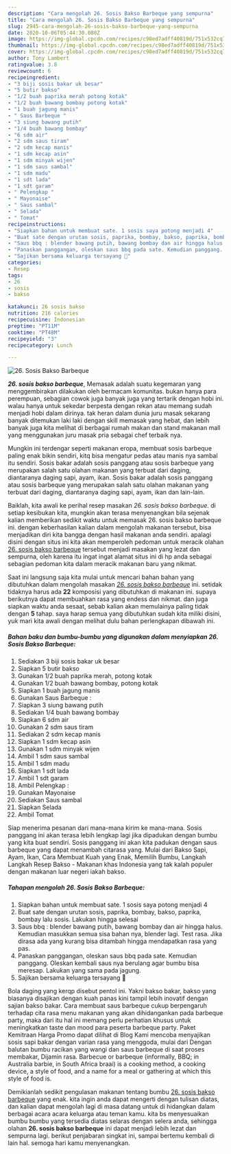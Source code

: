 ```yaml
---
description: "Cara mengolah 26. Sosis Bakso Barbeque yang sempurna"
title: "Cara mengolah 26. Sosis Bakso Barbeque yang sempurna"
slug: 2945-cara-mengolah-26-sosis-bakso-barbeque-yang-sempurna
date: 2020-10-06T05:44:30.080Z
image: https://img-global.cpcdn.com/recipes/c98ed7adff40819d/751x532cq70/26-sosis-bakso-barbeque-foto-resep-utama.jpg
thumbnail: https://img-global.cpcdn.com/recipes/c98ed7adff40819d/751x532cq70/26-sosis-bakso-barbeque-foto-resep-utama.jpg
cover: https://img-global.cpcdn.com/recipes/c98ed7adff40819d/751x532cq70/26-sosis-bakso-barbeque-foto-resep-utama.jpg
author: Tony Lambert
ratingvalue: 3.8
reviewcount: 6
recipeingredient:
- "3 biji sosis bakar uk besar"
- "5 butir bakso"
- "1/2 buah paprika merah potong kotak"
- "1/2 buah bawang bombay potong kotak"
- "1 buah jagung manis"
- " Saus Barbeque "
- "3 siung bawang putih"
- "1/4 buah bawang bombay"
- "6 sdm air"
- "2 sdm saus tiram"
- "2 sdm kecap manis"
- "1 sdm kecap asin"
- "1 sdm minyak wijen"
- "1 sdm saus sambal"
- "1 sdm madu"
- "1 sdt lada"
- "1 sdt garam"
- " Pelengkap "
- " Mayonaise"
- " Saus sambal"
- " Selada"
- " Tomat"
recipeinstructions:
- "Siapkan bahan untuk membuat sate. 1 sosis saya potong menjadi 4"
- "Buat sate dengan urutan sosis, paprika, bombay, bakso, paprika, bombay lalu sosis. Lakukan hingga selesai"
- "Saus bbq : blender bawang putih, bawang bombay dan air hingga halus. Kemudian masukkan semua sisa bahan nya, blender lagi. Test rasa. Jika dirasa ada yang kurang bisa ditambah hingga mendapatkan rasa yang pas."
- "Panaskan panggangan, oleskan saus bbq pada sate. Kemudian panggang. Oleskan kembali saus nya berulang agar bumbu bisa meresap. Lakukan yang sama pada jagung."
- "Sajikan bersama keluarga tersayang 🥰"
categories:
- Resep
tags:
- 26
- sosis
- bakso

katakunci: 26 sosis bakso 
nutrition: 216 calories
recipecuisine: Indonesian
preptime: "PT11M"
cooktime: "PT48M"
recipeyield: "3"
recipecategory: Lunch

---
```



![26. Sosis Bakso Barbeque](https://img-global.cpcdn.com/recipes/c98ed7adff40819d/751x532cq70/26-sosis-bakso-barbeque-foto-resep-utama.jpg)

<b><i>26. sosis bakso barbeque</i></b>, Memasak adalah suatu kegemaran yang menggembirakan dilakukan oleh bermacam komunitas. bukan hanya para perempuan, sebagian cowok juga banyak juga yang tertarik dengan hobi ini. walau hanya untuk sekedar berpesta dengan rekan atau memang sudah menjadi hobi dalam dirinya. tak heran dalam dunia juru masak sekarang banyak ditemukan laki laki dengan skill memasak yang hebat, dan lebih banyak juga kita melihat di berbagai rumah makan dan stand makanan mall yang menggunakan juru masak pria sebagai chef terbaik nya.

Mungkin ini terdengar seperti makanan eropa, membuat sosis barbeque paling enak bikin sendiri, kitq bisa mengatur pedas atau manis nya sambal itu sendiri. Sosis bakar adalah sosis panggang atau sosis barbeque yang merupakan salah satu olahan makanan yang terbuat dari daging, diantaranya daging sapi, ayam, ikan. Sosis bakar adalah sosis panggang atau sosis barbeque yang merupakan salah satu olahan makanan yang terbuat dari daging, diantaranya daging sapi, ayam, ikan dan lain-lain.

Baiklah, kita awali ke perihal resep masakan <i>26. sosis bakso barbeque</i>. di setiap kesibukan kita, mungkin akan terasa menyenangkan bila sejenak kalian memberikan sedikit waktu untuk memasak 26. sosis bakso barbeque ini. dengan keberhasilan kalian dalam mengolah makanan tersebut, bisa menjadikan diri kita bangga dengan hasil makanan anda sendiri. apalagi disini dengan situs ini kita akan memperoleh pedoman untuk meracik olahan <u>26. sosis bakso barbeque</u> tersebut menjadi masakan yang lezat dan sempurna, oleh karena itu ingat ingat alamat situs ini di hp anda sebagai sebagian pedoman kita dalam meracik makanan baru yang nikmat.


Saat ini langsung saja kita mulai untuk mencari bahan bahan yang dibutuhkan dalam mengolah masakan <u><i>26. sosis bakso barbeque</i></u> ini. setidak tidaknya harus ada <b>22</b> komposisi yang dibutuhkan di makanan ini. supaya berikutnya dapat membuahkan rasa yang endess dan nikmat. dan juga siapkan waktu anda sesaat, sebab kalian akan memulainya paling tidak dengan <b>5</b> tahap. saya harap semua yang dibutuhkan sudah kita miliki disini, yuk mari kita awali dengan melihat dulu bahan perlengkapan dibawah ini.

<!--inarticleads1-->

##### Bahan baku dan bumbu-bumbu yang digunakan dalam menyiapkan 26. Sosis Bakso Barbeque:

1. Sediakan 3 biji sosis bakar uk besar
1. Siapkan 5 butir bakso
1. Gunakan 1/2 buah paprika merah, potong kotak
1. Gunakan 1/2 buah bawang bombay, potong kotak
1. Siapkan 1 buah jagung manis
1. Gunakan  Saus Barbeque :
1. Siapkan 3 siung bawang putih
1. Sediakan 1/4 buah bawang bombay
1. Siapkan 6 sdm air
1. Gunakan 2 sdm saus tiram
1. Sediakan 2 sdm kecap manis
1. Siapkan 1 sdm kecap asin
1. Gunakan 1 sdm minyak wijen
1. Ambil 1 sdm saus sambal
1. Ambil 1 sdm madu
1. Siapkan 1 sdt lada
1. Ambil 1 sdt garam
1. Ambil  Pelengkap :
1. Gunakan  Mayonaise
1. Sediakan  Saus sambal
1. Siapkan  Selada
1. Ambil  Tomat


Siap menerima pesanan dari mana-mana kirim ke mana-mana. Sosis panggang ini akan terasa lebih lengkap lagi jika dipadukan dengan bumbu yang kita buat sendiri. Sosis panggang ini akan kita padukan dengan saus barbeque yang dapat menambah citarasa yang. Mulai dari Bakso Sapi, Ayam, Ikan, Cara Membuat Kuah yang Enak, Memilih Bumbu, Langkah Langkah Resep Bakso - Makanan khas Indonesia yang tak kalah populer dengan makanan luar negeri iakah bakso. 

<!--inarticleads2-->

##### Tahapan mengolah 26. Sosis Bakso Barbeque:

1. Siapkan bahan untuk membuat sate. 1 sosis saya potong menjadi 4
1. Buat sate dengan urutan sosis, paprika, bombay, bakso, paprika, bombay lalu sosis. Lakukan hingga selesai
1. Saus bbq : blender bawang putih, bawang bombay dan air hingga halus. Kemudian masukkan semua sisa bahan nya, blender lagi. Test rasa. Jika dirasa ada yang kurang bisa ditambah hingga mendapatkan rasa yang pas.
1. Panaskan panggangan, oleskan saus bbq pada sate. Kemudian panggang. Oleskan kembali saus nya berulang agar bumbu bisa meresap. Lakukan yang sama pada jagung.
1. Sajikan bersama keluarga tersayang 🥰


Bola daging yang kerqp disebut pentol ini. Yakni bakso bakar, bakso yang biasanya disajikan dengan kuah panas kini tampil lebih inovatif dengan sajian bakso bakar. Cara membuat saus barbeque cukup berpengaruh terhadap cita rasa menu makanan yang akan dihidangankan pada barbeque party, maka dari itu hal ini memang perlu perhatian khusus untuk meningkatkan taste dan mood para peserta barbeque party. Paket Kemitraan Harga Promo dapat dilihat di Blog Kami mencoba menyajikan sosis sapi bakar dengan varian rasa yang menggoda, mulai dari Dengan balutan bumbu racikan yang wangi dan saus barbeque di saat proses membakar, Dijamin rasa. Barbecue or barbeque (informally, BBQ; in Australia barbie, in South Africa braai) is a cooking method, a cooking device, a style of food, and a name for a meal or gathering at which this style of food is. 

Demikianlah sedikit pengulasan makanan tentang bumbu <u>26. sosis bakso barbeque</u> yang enak. kita ingin anda dapat mengerti dengan tulisan diatas, dan kalian dapat mengolah lagi di masa datang untuk di hidangkan dalam berbagai acara acara keluarga atau teman kamu. kita bs menyesuaikan bumbu bumbu yang tersedia diatas selaras dengan selera anda, sehingga olahan <b>26. sosis bakso barbeque</b> ini dapat menjadi lebih lezat dan sempurna lagi. berikut penjabaran singkat ini, sampai bertemu kembali di lain hal. semoga hari kamu menyenangkan.
